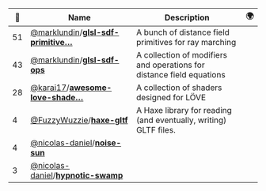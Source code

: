 |:star2: | Name | Description | 🌍|
|---|---|---|---|
|51|[@marklundin](https://github.com/marklundin)/[**glsl-sdf-primitive…**](https://github.com/marklundin/glsl-sdf-primitives)|A bunch of distance field primitives for ray marching||
|43|[@marklundin](https://github.com/marklundin)/[**glsl-sdf-ops**](https://github.com/marklundin/glsl-sdf-ops)|A collection of modifiers and operations for distance field equations||
|28|[@karai17](https://github.com/karai17)/[**awesome-love-shade…**](https://github.com/karai17/awesome-love-shaders)|A collection of shaders designed for LÖVE||
|4|[@FuzzyWuzzie](https://github.com/FuzzyWuzzie)/[**haxe-gltf**](https://github.com/FuzzyWuzzie/haxe-gltf)|A Haxe library for reading (and eventually, writing) GLTF files.||
|4|[@nicolas-daniel](https://github.com/nicolas-daniel)/[**noise-sun**](https://github.com/nicolas-daniel/noise-sun)|||
|3|[@nicolas-daniel](https://github.com/nicolas-daniel)/[**hypnotic-swamp**](https://github.com/nicolas-daniel/hypnotic-swamp)|||

